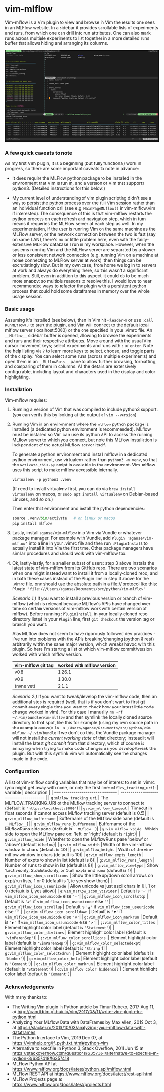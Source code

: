 # vim-mlflow
Vim-mlflow is a Vim plugin to view and browse in Vim the results one sees in an
MLFlow website.  In a sidebar it provides scrollable lists of experiments and
runs, from which one can drill into run attributes.  One can also mark runs
across multiple experiments to list together in a more detailed runs buffer that
allows hiding and arranging its columns.

[![example vim-mlflow screenshot](doc/example_screen_shot.png)](doc/example_screen_shot.png)


### A few quick caveats to note

As my first Vim plugin, it is a beginning (but fully functional) work in
progress, so there are some important caveats to note in advance:

* It does require the MLFlow python package to be installed in the environment
  that Vim is run in, and a version of Vim that supports python3.  (Detailed
  instructions for this below.)

* My current level of understanding of vim plugin scripting didn't see a way
  to persist the python process over the full Vim session rather than an
  individual function call (see e.g. `MainPageMLflow()` in vim-mlflow.vim
  if interested).  The consequence of this is that vim-mlflow restarts the
  python process on each refresh and navigation step, which in turn means it
  requeries the MLFlow server at each step as well.  In my experimentation,
  if the user is running Vim on the same machine as the MLFlow server, or the
  network connection between the two is fast (say on same LAN), there's no
  or little problem here, even with the fairly-extensive MLFlow database I run
  in my workplace.  However, when the systems running Vim and the MLFlow server
  are separated by a slower or less consistent network connection (e.g. running
  Vim on a machine at home connecting to MLFlow server at work), then things
  can be excrutiatingly slow.  But in my own case, from home we log in to
  servers at work and always do everything there, so this wasn't a significant
  problem.  Still, even in addition to this aspect, it could do to be much more
  snappy; so multiple reasons to resolve this.  I would love to hear recommended
  ways to refactor the plugin with a persistent python process that could hold
  some dataframes in memory over the whole usage session.
  

### Basic usage

Assuming it's installed (see below), then in Vim hit `<leader>m` or use
`:call RunMLflow()` to start the plugin, and Vim will connect to the default
local mlflow server (localhost:5000) or the one specified in your .vimrc file.
An `__MLflow__` sidebar buffer is opened, allowing to browse the experiments
and runs and their respective attributes.  Move around with the usual Vim cursor
movement keys; select experiments and runs with `o` or `enter`.  Note the help
listing via `?` to learn more keys to select, choose, and toggle parts of the
display.  You can select some runs (across multiple experiments) and open them
in an `__MLflowRuns__` pane to allow further browsing, formatting, and comparing
of them in columns.  All the details are extensively configurable, including
layout and characters used in the display and color highlighting.


### Installation

Vim-mlflow requires:

1. Running a version of Vim that was compiled to include python3 support.
   (you can verify this by looking at the output of `vim --version`)

2. Running Vim in an environment where the `mlflow` python package is installed
   (a dedicated python environment is recommended).  MLflow must be installed so
   Vim can use its python API to access the running MLflow server to which you
   connect, but note this MLflow installation is independent of the actual MLflow
   server itself.

   To generate a python environment and install mlflow in a dedicated python
   environment, use virtualenv rather than `python3 -m venv`, so that the
   `activate_this.py` script is available in the environment.  Vim-mlflow uses
   this script to make mlflow accessible internally.
    ```python
    virtualenv -p python3 .venv
    ```
   (If need to install virtualenv first, you can do via `brew install virtualenv`
   on macos, or `sudo apt install virtualenv` on Debian-based Linuxes, and so on.)

   Then enter that environment and install the python dependencies:
    ```python
    source .venv/bin/activate   # on linux or macos
    pip install mlflow
    ```

3. Lastly, install `aganse/vim-mlflow` into Vim via Vundle or whatever package
   manager.  For example with Vundle, add `Plugin 'aganse/vim-mlflow'` into a
   line in your .vimrc file and then run `:PluginInstall` to actually install it
   into Vim the first time.  Other package managers have similar procedures and
   should work with vim-mlflow too.

4. Ok, lastly-lastly, for a smaller subset of users:  step 3 above installs the
   latest state of vim-mlflow from its GitHub repo.  There are two scenarios
   when one might instead want to install it from a locally-cloned repo, and in
   both these cases instead of the Plugin line in step 3 above for the .vimrc
   file, one should use the absolute path in a file:// protocol like this:
   `Plugin 'file:///Users/aganse/Documents/src/python/vim-mlflow'`

   *Scenario 1.)*  If you want to install a previous version or branch of
   vim-mlflow (which is relevant because MLflow's APIs have changed over time so
   certain versions of vim-mlflow work with certain version of mlflow).  Before
   running `:PluginInstall`, in your locally-cloned repo directory listed in
   your `Plugin` line, first `git checkout` the version tag or branch you want.

   Alas MLflow does not seem to have rigorously followed dev practices - I've
   run into problems with the APIs breaking/changing (python & rest) arbitrarily
   within the same major version, which wreaks havoc with this plugin.  So here
   I'm starting a list of which vim-mlflow commit/version worked with which
   mlflow version.

   | vim-mlflow git tag | worked with mlflow version |
   | -------------------| -------------------------- |
   | v0.8               |  1.26.1                    |
   | v0.9               |  1.30.0                    |
   | (none yet)         |  2.1.1                     |


   *Scenario 2.)*  If you want to tweak/develop the vim-mlflow code, then an
   additional step is required (well, that is if you don't want to first git
   commit every single time you want to check how your latest little code change
   worked in vim).  For this case I manually `rm -rf ~/.vim/bundle/vim-mlflow`
   and then symlink the locally cloned source directory to that spot, like this
   for example (using my own source path in the example above):
   `ln -s /Users/aganse/Documents/src/python/vim-mlflow ~/.vim/bundle`
   If we don't do this, the Vundle package manager will not install the
   _current working state_ of that directory; instead it will install the latest
   _git commit_ from that directory, which of course is annoying when trying to
   make code changes as you develop/tweak the plugin.  But with this symlink
   vim will automatically see the changes made in the code.


### Configuration

A list of vim-mlflow config variables that may be of interest to set in .vimrc
(you might get away with none, or only the first one: `mlflow_tracking_uri`):
|           variable               |               description               |
| -------------------------------- | --------------------------------------- |
| `g:mlflow_tracking_uri`          | The MLFLOW_TRACKING_URI of the MLflow tracking server to connect to (default is `"http://localhost:5000"`)|
| `g:vim_mlflow_timeout`           | Timeout in float seconds if cannot access MLflow tracking server (default is 0.5)|
| `g:vim_mlflow_buffername`        | Buffername of the MLflow side pane (default is `__MLflow__`)|
| `g:vim_mlflow_runs_buffername`   | Buffername of the MLflowRuns side pane (default is `__MLflow__`)|
| `g:vim_mlflow_vside`             | Which side to open the MLflow pane on: 'left' or 'right' (default is `right`)|
| `g:vim_mlflow_hside`             | Whether to open the MLflowRuns pane 'below' or 'above' (default is `below`)|
| `g:vim_mlflow_width`             | Width of the vim-mlflow window in chars (default is 40)|
| `g:vim_mlflow_height`            | Width of the vim-mlflow window in chars (default is 10)|
| `g:vim_mlflow_expts_length`      | Number of expts to show in list (default is 8)|
| `g:vim_mlflow_runs_length`       | Number of runs to show in list (default is 8)|
| `g:vim_mlflow_viewtype`          | Show 1:activeonly, 2:deletedonly, or 3:all expts and runs (default is 1)|
| `g:vim_mlflow_show_scrollicons`  | Show the little up/down scroll arrows on expt/run lists, 1 or 0 (default is 1, ie yes show them)|
| `g:vim_mlflow_icon_useunicode`   | Allow unicode vs just ascii chars in UI, 1 or 0 (default is 1, yes allow)|
| `g:vim_mlflow_icon_vdivider`     | Default is `'─'` if `vim_mlflow_icon_useunicode` else `'-'`|
| `g:vim_mlflow_icon_scrollstop`   | Default is `'▰'` if `vim_mlflow_icon_useunicode` else `''`|
| `g:vim_mlflow_icon_scrollup`     | Default is `'▲'` if `vim_mlflow_icon_useunicode` else `'^'`|
| `g:vim_mlflow_icon_scrolldown`   | Default is `'▼'` if `vim_mlflow_icon_useunicode` else `'v'`|
| `g:vim_mlflow_icon_markrun`      | Default is `'▶'` if `vim_mlflow_icon_useunicode` else `'>'`|
| `g:vim_mlflow_color_titles`      | Element highlight color label (default is `'Statement'`)|
| `g:vim_mlflow_color_divlines`    | Element highlight color label (default is `'vimParenSep'`)|
| `g:vim_mlflow_color_scrollicons `| Element highlight color label (default is `'vimParenSep'`)|
| `g:vim_mlflow_color_selectedexpt`| Element highlight color label (default is `'String'`)|
| `g:vim_mlflow_color_selectedrun `| Element highlight color label (default is `'Number'`)|
| `g:vim_mlflow_color_help`        | Element highlight color label (default is `'Comment'`)|
| `g:vim_mlflow_color_markrun`     | Element highlight color label (default is `'Statement'`)|
| `g:vim_mlflow_color_hiddencol`   | Element highlight color label (default is `'Comment'`)|


### Acknowledgements

With many thanks to:
* The Writing Vim plugin in Python article by Timur Rubeko, 2017 Aug 11, at
  http://candidtim.github.io/vim/2017/08/11/write-vim-plugin-in-python.html
* Analyzing Your MLflow Data with DataFrames by Max Allen, 2019 Oct 3, at
  https://slacker.ro/2019/10/03/analyzing-your-mlflow-data-with-dataframes
* The Python Interface to Vim, 2019 Dec 07, at
  https://vimhelp.org/if_pyth.txt.html#python-vim
* Alternative to execfile in Python 3, Stack Overflow, 2011 Jun 15 at
  https://stackoverflow.com/questions/6357361/alternative-to-execfile-in-python-3/6357418#6357418
* MLFlow Python API at
  https://www.mlflow.org/docs/latest/python_api/mlflow.html
* MLFlow REST API at
  https://www.mlflow.org/docs/latest/rest-api.html
* MLFlow Projects page at
  https://www.mlflow.org/docs/latest/projects.html
